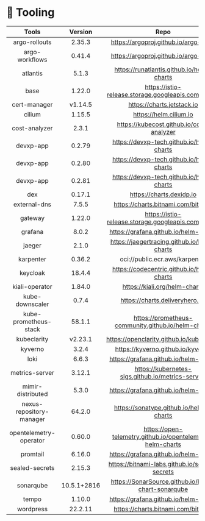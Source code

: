 # 🔩 Tooling 

|          Tools           |   Version   |                            Repo                            | Status |
| :----------------------: | :---------: | :--------------------------------------------------------: | :----: |
|      argo-rollouts       |   2.35.3    |            https://argoproj.github.io/argo-helm            |   ✅    |
|      argo-workflows      |   0.41.4    |            https://argoproj.github.io/argo-helm            |   ✅    |
|         atlantis         |    5.1.3    |         https://runatlantis.github.io/helm-charts          |   ✅    |
|           base           |   1.22.0    |    https://istio-release.storage.googleapis.com/charts     |   ✅    |
|       cert-manager       |   v1.14.5   |                 https://charts.jetstack.io                 |   ✅    |
|          cilium          |   1.15.5    |                   https://helm.cilium.io                   |   ✅    |
|      cost-analyzer       |    2.3.1    |          https://kubecost.github.io/cost-analyzer          |   ✅    |
|        devxp-app         |   0.2.79    |          https://devxp-tech.github.io/helm-charts          |   ✅    |
|        devxp-app         |   0.2.80    |          https://devxp-tech.github.io/helm-charts          |   ✅    |
|        devxp-app         |   0.2.81    |          https://devxp-tech.github.io/helm-charts          |   ✅    |
|           dex            |   0.17.1    |                  https://charts.dexidp.io                  |   ✅    |
|       external-dns       |    7.5.5    |             https://charts.bitnami.com/bitnami             |   ✅    |
|         gateway          |   1.22.0    |    https://istio-release.storage.googleapis.com/charts     |   ✅    |
|         grafana          |    8.0.2    |           https://grafana.github.io/helm-charts            |   ✅    |
|          jaeger          |    2.1.0    |        https://jaegertracing.github.io/helm-charts         |   ✅    |
|        karpenter         |   0.36.2    |               oci://public.ecr.aws/karpenter               |   ✅    |
|         keycloak         |   18.4.4    |         https://codecentric.github.io/helm-charts          |   ✅    |
|      kiali-operator      |   1.84.0    |               https://kiali.org/helm-charts                |   ✅    |
|     kube-downscaler      |    0.7.4    |              https://charts.deliveryhero.io/               |   ✅    |
|  kube-prometheus-stack   |   58.1.1    |     https://prometheus-community.github.io/helm-charts     |   ✅    |
|       kubeclarity        |   v2.23.1   |         https://openclarity.github.io/kubeclarity          |   ✅    |
|         kyverno          |    3.2.4    |             https://kyverno.github.io/kyverno              |   ✅    |
|           loki           |    6.6.3    |           https://grafana.github.io/helm-charts            |   ✅    |
|      metrics-server      |   3.12.1    |     https://kubernetes-sigs.github.io/metrics-server/      |   ✅    |
|    mimir-distributed     |    5.3.0    |           https://grafana.github.io/helm-charts            |   ✅    |
| nexus-repository-manager |   64.2.0    |          https://sonatype.github.io/helm3-charts           |   ✅    |
|  opentelemetry-operator  |   0.60.0    | https://open-telemetry.github.io/opentelemetry-helm-charts |   ✅    |
|         promtail         |   6.16.0    |           https://grafana.github.io/helm-charts            |   ✅    |
|      sealed-secrets      |   2.15.3    |       https://bitnami-labs.github.io/sealed-secrets        |   ✅    |
|        sonarqube         | 10.5.1+2816 |     https://SonarSource.github.io/helm-chart-sonarqube     |   ✅    |
|          tempo           |   1.10.0    |           https://grafana.github.io/helm-charts            |   ✅    |
|        wordpress         |   22.2.11   |             https://charts.bitnami.com/bitnami             |   ✅    |

